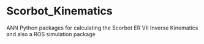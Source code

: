 # Scorbot_Kinematics
ANN Python packages for calculating the Scorbot ER VII  Inverse Kinematics and also a ROS simulation package
